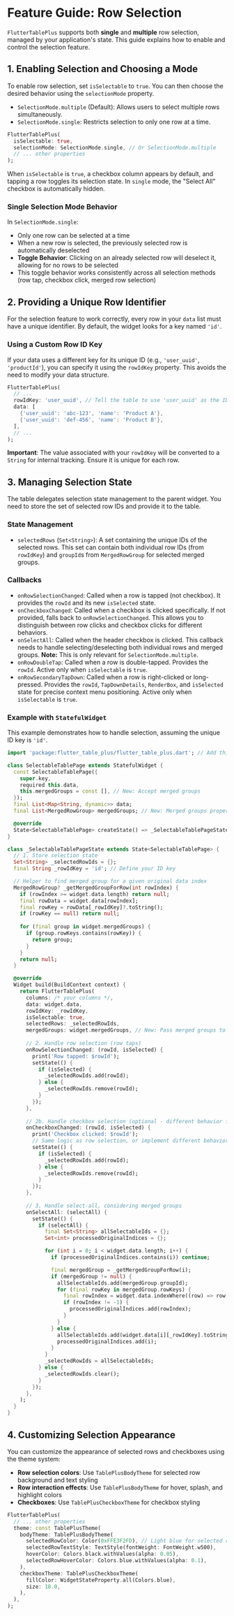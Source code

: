 # Feature Guide: Row Selection

`FlutterTablePlus` supports both **single** and **multiple** row selection, managed by your application's state. This guide explains how to enable and control the selection feature.

## 1. Enabling Selection and Choosing a Mode

To enable row selection, set `isSelectable` to `true`. You can then choose the desired behavior using the `selectionMode` property.

- `SelectionMode.multiple` (Default): Allows users to select multiple rows simultaneously.
- `SelectionMode.single`: Restricts selection to only one row at a time.

```dart
FlutterTablePlus(
  isSelectable: true,
  selectionMode: SelectionMode.single, // Or SelectionMode.multiple
  // ... other properties
);
```

When `isSelectable` is `true`, a checkbox column appears by default, and tapping a row toggles its selection state. In `single` mode, the "Select All" checkbox is automatically hidden.

### Single Selection Mode Behavior

In `SelectionMode.single`:
- Only one row can be selected at a time
- When a new row is selected, the previously selected row is automatically deselected
- **Toggle Behavior**: Clicking on an already selected row will deselect it, allowing for no rows to be selected
- This toggle behavior works consistently across all selection methods (row tap, checkbox click, merged row selection)

## 2. Providing a Unique Row Identifier

For the selection feature to work correctly, every row in your `data` list must have a unique identifier. By default, the widget looks for a key named `'id'`.

### Using a Custom Row ID Key

If your data uses a different key for its unique ID (e.g., `'user_uuid'`, `'productId'`), you can specify it using the `rowIdKey` property. This avoids the need to modify your data structure.

```dart
FlutterTablePlus(
  // ...
  rowIdKey: 'user_uuid', // Tell the table to use 'user_uuid' as the ID
  data: [
    {'user_uuid': 'abc-123', 'name': 'Product A'},
    {'user_uuid': 'def-456', 'name': 'Product B'},
  ],
  // ...
);
```

**Important**: The value associated with your `rowIdKey` will be converted to a `String` for internal tracking. Ensure it is unique for each row.

## 3. Managing Selection State

The table delegates selection state management to the parent widget. You need to store the set of selected row IDs and provide it to the table.

### State Management

- `selectedRows` (`Set<String>`): A set containing the unique IDs of the selected rows. This set can contain both individual row IDs (from `rowIdKey`) and `groupId`s from `MergedRowGroup` for selected merged groups.

### Callbacks

- `onRowSelectionChanged`: Called when a row is tapped (not checkbox). It provides the `rowId` and its new `isSelected` state.
- `onCheckboxChanged`: Called when a checkbox is clicked specifically. If not provided, falls back to `onRowSelectionChanged`. This allows you to distinguish between row clicks and checkbox clicks for different behaviors.
- `onSelectAll`: Called when the header checkbox is clicked. This callback needs to handle selecting/deselecting both individual rows and merged groups. **Note:** This is only relevant for `SelectionMode.multiple`.
- `onRowDoubleTap`: Called when a row is double-tapped. Provides the `rowId`. Active only when `isSelectable` is `true`.
- `onRowSecondaryTapDown`: Called when a row is right-clicked or long-pressed. Provides the `rowId`, `TapDownDetails`, `RenderBox`, and `isSelected` state for precise context menu positioning. Active only when `isSelectable` is `true`.

### Example with `StatefulWidget`

This example demonstrates how to handle selection, assuming the unique ID key is `'id'`.

```dart
import 'package:flutter_table_plus/flutter_table_plus.dart'; // Add this import

class SelectableTablePage extends StatefulWidget {
  const SelectableTablePage({
    super.key,
    required this.data,
    this.mergedGroups = const [], // New: Accept merged groups
  });
  final List<Map<String, dynamic>> data;
  final List<MergedRowGroup> mergedGroups; // New: Merged groups property

  @override
  State<SelectableTablePage> createState() => _SelectableTablePageState();
}

class _SelectableTablePageState extends State<SelectableTablePage> {
  // 1. Store selection state
  Set<String> _selectedRowIds = {};
  final String _rowIdKey = 'id'; // Define your ID key

  // Helper to find merged group for a given original data index
  MergedRowGroup? _getMergedGroupForRow(int rowIndex) {
    if (rowIndex >= widget.data.length) return null;
    final rowData = widget.data[rowIndex];
    final rowKey = rowData[_rowIdKey]?.toString();
    if (rowKey == null) return null;
    
    for (final group in widget.mergedGroups) {
      if (group.rowKeys.contains(rowKey)) {
        return group;
      }
    }
    return null;
  }

  @override
  Widget build(BuildContext context) {
    return FlutterTablePlus(
      columns: /* your columns */,
      data: widget.data,
      rowIdKey: _rowIdKey,
      isSelectable: true,
      selectedRows: _selectedRowIds,
      mergedGroups: widget.mergedGroups, // New: Pass merged groups to the table
      
      // 2. Handle row selection (row taps)
      onRowSelectionChanged: (rowId, isSelected) {
        print('Row tapped: $rowId');
        setState(() {
          if (isSelected) {
            _selectedRowIds.add(rowId);
          } else {
            _selectedRowIds.remove(rowId);
          }
        });
      },
      
      // 2b. Handle checkbox selection (optional - different behavior for checkbox clicks)
      onCheckboxChanged: (rowId, isSelected) {
        print('Checkbox clicked: $rowId');
        // Same logic as row selection, or implement different behavior
        setState(() {
          if (isSelected) {
            _selectedRowIds.add(rowId);
          } else {
            _selectedRowIds.remove(rowId);
          }
        });
      },
      
      // 3. Handle select-all, considering merged groups
      onSelectAll: (selectAll) {
        setState(() {
          if (selectAll) {
            final Set<String> allSelectableIds = {};
            Set<int> processedOriginalIndices = {};

            for (int i = 0; i < widget.data.length; i++) {
              if (processedOriginalIndices.contains(i)) continue;

              final mergedGroup = _getMergedGroupForRow(i);
              if (mergedGroup != null) {
                allSelectableIds.add(mergedGroup.groupId);
                for (final rowKey in mergedGroup.rowKeys) {
                  final rowIndex = widget.data.indexWhere((row) => row[_rowIdKey]?.toString() == rowKey);
                  if (rowIndex != -1) {
                    processedOriginalIndices.add(rowIndex);
                  }
                }
              } else {
                allSelectableIds.add(widget.data[i][_rowIdKey].toString());
                processedOriginalIndices.add(i);
              }
            }
            _selectedRowIds = allSelectableIds;
          } else {
            _selectedRowIds.clear();
          }
        });
      },
    );
  }
}
```

## 4. Customizing Selection Appearance

You can customize the appearance of selected rows and checkboxes using the theme system:

- **Row selection colors**: Use `TablePlusBodyTheme` for selected row background and text styling
- **Row interaction effects**: Use `TablePlusBodyTheme` for hover, splash, and highlight colors
- **Checkboxes**: Use `TablePlusCheckboxTheme` for checkbox styling

```dart
FlutterTablePlus(
  // ... other properties
  theme: const TablePlusTheme(
    bodyTheme: TablePlusBodyTheme(
      selectedRowColor: Color(0xFFE3F2FD), // Light blue for selected rows
      selectedRowTextStyle: TextStyle(fontWeight: FontWeight.w500),
      hoverColor: Colors.black.withValues(alpha: 0.05),
      selectedRowHoverColor: Colors.blue.withValues(alpha: 0.1),
    ),
    checkboxTheme: TablePlusCheckboxTheme(
      fillColor: WidgetStateProperty.all(Colors.blue),
      size: 18.0,
    ),
  ),
);
```